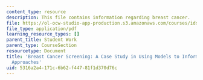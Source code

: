 ```yaml
---
content_type: resource
description: This file contains information regarding breast cancer.
file: https://ol-ocw-studio-app-production.s3.amazonaws.com/courses/ids-410j-modeling-and-assessment-for-policy-spring-2013/5316a2a4171c6b62f44781f1d370d76c_MITESD_864S13_Brest_Cncr.pdf
file_type: application/pdf
learning_resource_types: []
parent_title: Student Work
parent_type: CourseSection
resourcetype: Document
title: 'Breast Cancer Screening: A Case Study in Using Models to Inform Preventive
  Approaches'
uid: 5316a2a4-171c-6b62-f447-81f1d370d76c
---
```

